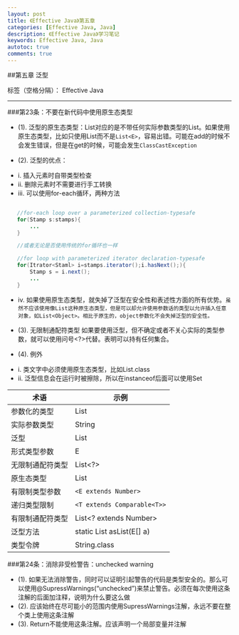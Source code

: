 ```yaml
---
layout: post
title: 《Effective Java》第五章
categories: [Effective Java, Java]
description: 《Effective Java》学习笔记
keywords: Effective Java, Java
autotoc: true
comments: true
---
```


##第五章 泛型

标签（空格分隔）： Effective Java

---

###第23条：不要在新代码中使用原生态类型

- (1). 泛型的原生态类型：List<E>对应的是不带任何实际参数类型的List。如果使用原生态类型，比如只使用List而不是`List<E>`，容易出错。可能在add的时候不会发生错误，但是在get的时候，可能会发生`ClassCastException`

- (2). 泛型的优点：

 + i.	插入元素时自带类型检查
 + ii.	删除元素时不需要进行手工转换
 + iii.	可以使用for-each循环，两种方法

```java

   //for-each loop over a parameterized collection-typesafe
   for(Stamp s:stamps){
       ...
   }

   //或者无论是否使用传统的for循环也一样

   //for loop with parameterized iterator declaration-typesafe
   for(Itrator<Staml> i=stamps.iterator();i.hasNext();){
       Stamp s = i.next();
       ...
   }

```

 + iv. 如果使用原生态类型，就失掉了泛型在安全性和表述性方面的所有优势。`虽然不应该使用像List这种原生态类型，但是可以却允许使用参数话的类型以允许插入任意对象，如List<Object>。相比于原生的，object参数化不会失掉泛型的安全性。`

- (3). 无限制通配符类型
 如果要使用泛型，但不确定或者不关心实际的类型参数，就可以使用问号<?>代替。表明可以持有任何集合。

- (4). 例外
 + i.	类文字中必须使用原生态类型，比如List.class
 + ii.	泛型信息会在运行时被擦除，所以在instanceof后面可以使用Set


 **术语** |  **示例**  
------------|----------------
 参数化的类型|List<String>
实际参数类型 |String
 泛型|List<E>
 形式类型参数|E
 无限制通配符类型|List<?>
 原生态类型|List
 有限制类型参数|`<E extends Number>`
 递归类型限制|`<T extends Comparable<T>>`
 有限制通配符类型|List<? extends Number>
 泛型方法|static <E> List<E> asList(E[] a)
 类型令牌|String.class   

###第24条：消除非受检警告：unchecked warning

- (1). 如果无法消除警告，同时可以证明引起警告的代码是类型安全的。那么可以使用@SupressWarnings(“unchecked”)来禁止警告。必须在每次使用这条注解的后面加注释，说明为什么要这么做
- (2). 应该始终在尽可能小的范围内使用SupressWarnings注解，永远不要在整个类上使用这条注解
- (3). Return不能使用这条注解。应该声明一个局部变量并注解
